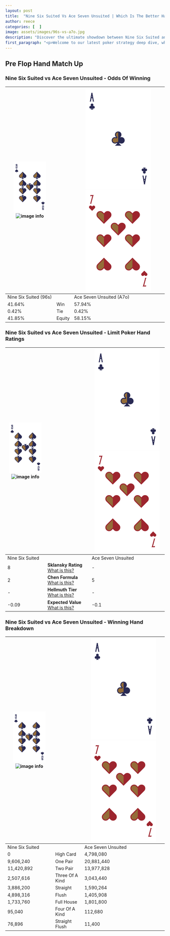 ```yaml
---
layout: post
title:  "Nine Six Suited Vs Ace Seven Unsuited | Which Is The Better Hand In Poker? A Complete Guide"
author: reece
categories: [  ]
image: assets/images/96s-vs-a7o.jpg
description: "Discover the ultimate showdown between Nine Six Suited and Ace Seven Unsuited in poker! Uncover the odds, strategies, and scenarios where one hand triumphs over the other. Get ready to up your poker game with this thrilling analysis."
first_paragraph: "<p>Welcome to our latest poker strategy deep dive, where we're pitting two distinct hands against each other in a high-stakes showdown: Nine Six Suited vs Ace Seven Unsuited.</p><p>In the dynamic world of poker, every decision counts, and knowing which hand holds the upper hand is key to your success at the table.</p><p>In this article, we'll dissect these two hands, explore the scenarios where one dominates the other, and equip you with the knowledge to make strategic choices that can tip the odds in your favor.</p><p>Get ready to unravel the intriguing dynamics of these poker hands and elevate your game to new heights.</p>"
---
```




[comment]: # (sp0)

## Pre Flop Hand Match Up

<div class="table hand-ratings" markdown="1"> 



### Nine Six Suited vs Ace Seven Unsuited - Odds Of Winning


    
| ![image info](assets/images/hand1/9.png) ![image info](assets/images/hand1/6s.png) |  | ![image info](assets/images/hand2/A.png) ![image info](assets/images/hand2/7o.png) |
| -------- | -------- | -------- |
| Nine Six Suited (96s) |  | Ace Seven Unsuited (A7o) |
| 41.64% | Win | 57.94% |
| 0.42% | Tie | 0.42% |
| 41.85% | Equity | 58.15% |




[comment]: # (sp1)



### Nine Six Suited vs Ace Seven Unsuited - Limit Poker Hand Ratings


    
| ![image info](assets/images/hand1/9.png) ![image info](assets/images/hand1/6s.png) |  | ![image info](assets/images/hand2/A.png) ![image info](assets/images/hand2/7o.png) |
| -------- | -------- | -------- |
| Nine Six Suited |  | Ace Seven Unsuited |
| 8 | **Sklansky Rating** [What is this?](/sklansky-rating-explained) | - |
| 2 | **Chen Formula** [What is this?](/chen-formula-explained) | 5 |
| - | **Hellmuth Tier** [What is this?](/Hellmuth-tier-explained) | - |
| -0.09 | **Expected Value** [What is this?](/expected-value-explained) | -0.1 |




[comment]: # (sp2)



### Nine Six Suited vs Ace Seven Unsuited - Winning Hand Breakdown


    
| ![image info](assets/images/hand1/9.png) ![image info](assets/images/hand1/6s.png) |  | ![image info](assets/images/hand2/A.png) ![image info](assets/images/hand2/7o.png) |
| -------- | -------- | -------- |
| Nine Six Suited |  | Ace Seven Unsuited |
| 0 | High Card | 4,798,080 |
| 9,606,240 | One Pair | 20,881,440 |
| 11,420,892 | Two Pair | 13,977,828 |
| 2,507,616 | Three Of A Kind | 3,043,440 |
| 3,886,200 | Straight | 1,590,264 |
| 4,898,316 | Flush | 1,405,908 |
| 1,733,760 | Full House | 1,801,800 |
| 95,040 | Four Of A Kind | 112,680 |
| 76,896 | Straight Flush | 11,400 |




[comment]: # (sp3)



</div>

[comment]: # (sp4)



[comment]: # (sp5)

